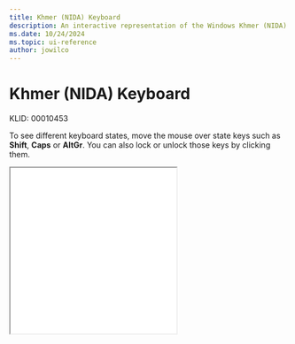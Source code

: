 ```yaml
---
title: Khmer (NIDA) Keyboard
description: An interactive representation of the Windows Khmer (NIDA) keyboard. To see different keyboard states, click or move the mouse over the state keys.
ms.date: 10/24/2024
ms.topic: ui-reference
author: jowilco
---
```


# Khmer (NIDA) Keyboard

KLID: 00010453

To see different keyboard states, move the mouse over state keys such as **Shift**, **Caps** or **AltGr**. You can also lock or unlock those keys by clicking them.

<iframe src="kbdkni.html" height="300"></iframe>
